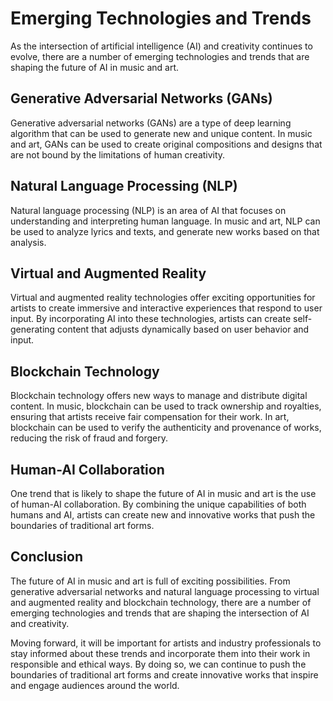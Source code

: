Emerging Technologies and Trends
==============================================================================

As the intersection of artificial intelligence (AI) and creativity continues to evolve, there are a number of emerging technologies and trends that are shaping the future of AI in music and art.

Generative Adversarial Networks (GANs)
--------------------------------------

Generative adversarial networks (GANs) are a type of deep learning algorithm that can be used to generate new and unique content. In music and art, GANs can be used to create original compositions and designs that are not bound by the limitations of human creativity.

Natural Language Processing (NLP)
---------------------------------

Natural language processing (NLP) is an area of AI that focuses on understanding and interpreting human language. In music and art, NLP can be used to analyze lyrics and texts, and generate new works based on that analysis.

Virtual and Augmented Reality
-----------------------------

Virtual and augmented reality technologies offer exciting opportunities for artists to create immersive and interactive experiences that respond to user input. By incorporating AI into these technologies, artists can create self-generating content that adjusts dynamically based on user behavior and input.

Blockchain Technology
---------------------

Blockchain technology offers new ways to manage and distribute digital content. In music, blockchain can be used to track ownership and royalties, ensuring that artists receive fair compensation for their work. In art, blockchain can be used to verify the authenticity and provenance of works, reducing the risk of fraud and forgery.

Human-AI Collaboration
----------------------

One trend that is likely to shape the future of AI in music and art is the use of human-AI collaboration. By combining the unique capabilities of both humans and AI, artists can create new and innovative works that push the boundaries of traditional art forms.

Conclusion
----------

The future of AI in music and art is full of exciting possibilities. From generative adversarial networks and natural language processing to virtual and augmented reality and blockchain technology, there are a number of emerging technologies and trends that are shaping the intersection of AI and creativity.

Moving forward, it will be important for artists and industry professionals to stay informed about these trends and incorporate them into their work in responsible and ethical ways. By doing so, we can continue to push the boundaries of traditional art forms and create innovative works that inspire and engage audiences around the world.
